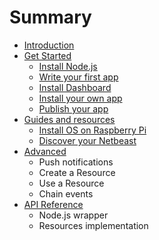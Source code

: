 # Summary

* [Introduction](README.md)
* [Get Started](get-started/index.md)
   * [Install Node.js](get-started/install-nodejs.md)
   * [Write your first app](get-started/write-your-first-app.md)
   * [Install Dashboard](get-started/install-dashboard.md)
   * [Install your own app](get-started/install_your_own_app_md.md)
   * [Publish your app](get-started/publish_your_app.md)
* [Guides and resources](guides_and_resources.md)
   * [Install OS on Raspberry Pi](install_os_on_raspberry_pi.md)
   * [Discover your Netbeast](discover_your_netbeast.md)
* [Advanced](advanced.md)
   * Push notifications
   * Create a Resource
   * Use a Resource
   * Chain events
* [API Reference](api_reference.md)
   * Node.js wrapper
   * Resources implementation


